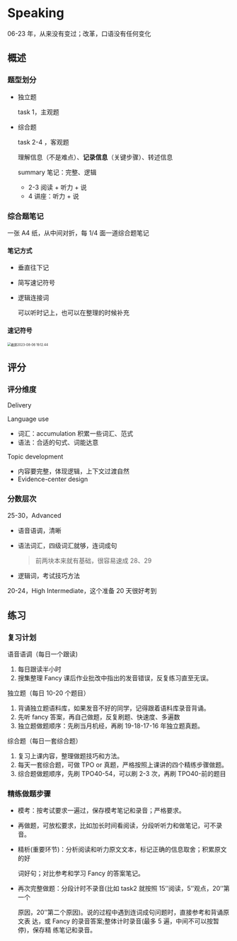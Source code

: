 # Speaking

06-23 年，从来没有变过；改革，口语没有任何变化

## 概述

### 题型划分

- 独立题

  task 1，主观题

- 综合题

  task 2-4 ，客观题

  理解信息（不是难点）、**记录信息**（关键步骤）、转述信息

  summary 笔记：完整、逻辑

  - 2-3 阅读 + 听力 + 说
  - 4 讲座：听力 + 说

### 综合题笔记

一张 A4 纸，从中间对折，每 1/4 面一道综合题笔记

#### 笔记方式

- 垂直往下记

- 简写速记符号

- 逻辑连接词

  可以听时记上，也可以在整理的时候补充

#### 速记符号

<img src="https://cdn.jsdelivr.net/gh/davidliuk/images@master/blog/%E6%88%AA%E5%B1%8F2023-08-06%2019.12.44.png" alt="截屏2023-08-06 19.12.44" style="zoom:50%;" />

## 评分

### 评分维度

Delivery

Language use

- 词汇：accumulation 积累一些词汇、范式
- 语法：合适的句式、词能达意

Topic development

- 内容要完整，体现逻辑，上下文过渡自然
- Evidence-center design

### 分数层次

25-30，Advanced

- 语音语调，清晰

- 语法词汇，四级词汇就够，连词成句

  > 前两块本来就有基础，很容易速成 28、29

- 逻辑词，考试技巧方法

20-24，High Intermediate，这个准备 20 天很好考到

## 练习

### 复习计划

语音语调（每日一个跟读)

1. 每日跟读半小时
2. 搜集整理 Fancy 课后作业批改中指出的发音错误，反复练习直至无误。

独立题（每日 10-20 个题目）

1. 背诵独立题语料库，如果发音不好的同学，记得跟着语料库录音背诵。
2. 先听 fancy 答案，再自己做题，反复刷题、快速度、多遍数
3. 独立题做题顺序：先刷当月机经，再刷 19-18-17-16 年独立题真题。

综合题（每日一套综合题）

1. 复习上课内容，整理做题技巧和方法。
2. 每天一套综合题，可做 TPO or 真题，严格按照上课讲的四个精练步骤做题。
3. 综合题做题顺序，先刷 TPO40-54，可以刷 2-3 次，再刷 TPO40-前的题目

### 精练做题步骤

- 模考：按考试要求一遍过，保存模考笔记和录音；严格要求。

- 再做题，可放松要求，比如加长时间看阅读，分段听听力和做笔记，可不录音。

- 精析(重要环节)：分析阅读和听力原文文本，标记正确的信息取舍；积累原文的好

  词好句；对比参考和学习 Fancy 的答案笔记。

- 再次完整做题：分段计时不录音(比如 task2 就按照 15’’阅读，5’’观点，20’’第一个

  原因，20’’第二个原因)。说的过程中遇到连词成句问题时，直接参考和背诵原文表 达，或 Fancy 的录音答案;整体计时录音(最多 5 遍，中间不可以按暂停)，保存精 练笔记和录音。
